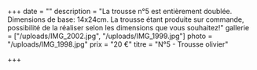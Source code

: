 +++
date = ""
description = "La trousse n°5 est entièrement doublée. Dimensions de base: 14x24cm. La trousse étant produite sur commande, possibilité de la réaliser selon les dimensions que vous souhaitez!"
gallerie = ["/uploads/IMG_2002.jpg", "/uploads/IMG_1999.jpg"]
photo = "/uploads/IMG_1998.jpg"
prix = "20 €"
titre = "N°5 - Trousse olivier"

+++
